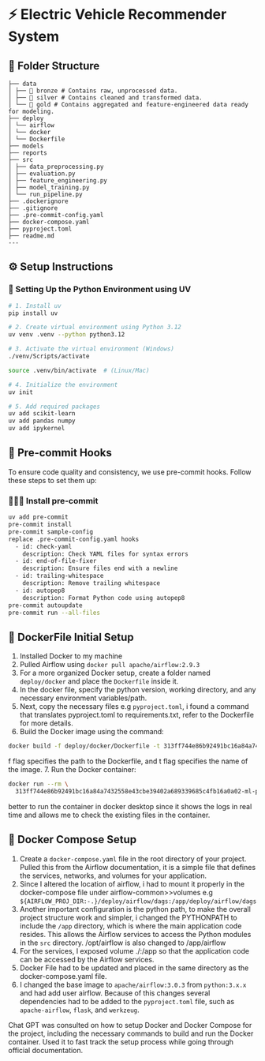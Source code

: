 # ⚡ Electric Vehicle Recommender System

## 📁 Folder Structure
```
├── data
│ ├── 🥉 bronze # Contains raw, unprocessed data.
│ ├── 🥈 silver # Contains cleaned and transformed data.
│ └── 🥇 gold # Contains aggregated and feature-engineered data ready for modeling.
├── deploy
│ └── airflow
│ └── docker
│ └── Dockerfile
├── models
├── reports
├── src
│ ├── data_preprocessing.py
│ ├── evaluation.py
│ ├── feature_engineering.py
│ ├── model_training.py
│ └── run_pipeline.py
├── .dockerignore
├── .gitignore
├── .pre-commit-config.yaml
├── docker-compose.yaml
├── pyproject.toml
├── readme.md
---
```
## ⚙️ Setup Instructions

### 🐍 Setting Up the Python Environment using UV

```bash
# 1. Install uv
pip install uv

# 2. Create virtual environment using Python 3.12
uv venv .venv --python python3.12

# 3. Activate the virtual environment (Windows)
./venv/Scripts/activate

source .venv/bin/activate  # (Linux/Mac)

# 4. Initialize the environment
uv init

# 5. Add required packages
uv add scikit-learn
uv add pandas numpy
uv add ipykernel
```

## 💍 Pre-commit Hooks
To ensure code quality and consistency, we use pre-commit hooks. Follow these steps to set them up:
### 👰🏻‍♀️ Install pre-commit
```bash
uv add pre-commit
pre-commit install
pre-commit sample-config
replace .pre-commit-config.yaml hooks
  - id: check-yaml
    description: Check YAML files for syntax errors
  - id: end-of-file-fixer
    description: Ensure files end with a newline
  - id: trailing-whitespace
    description: Remove trailing whitespace
  - id: autopep8
    description: Format Python code using autopep8
pre-commit autoupdate
pre-commit run --all-files
```

## 🐳 DockerFile Initial Setup
1. Installed Docker to my machine
2. Pulled Airflow using `docker pull apache/airflow:2.9.3`
3. For a more organized Docker setup, create a folder named `deploy/docker` and place the `Dockerfile` inside it.
4. In the docker file, specify the python version, working directory, and any necessary environment variables/path.
5. Next, copy the necessary files e.g `pyproject.toml`, i found a command that translates pyproject.toml to requirements.txt, refer to the Dockerfile for more details.
6. Build the Docker image using the command:
```bash
docker build -f deploy/docker/Dockerfile -t 313ff744e86b92491bc16a84a7432558e43cbe39402a689339685c4fb16a0a02-ml-pipeline .
```
f flag specifies the path to the Dockerfile, and t flag specifies the name of the image.
7. Run the Docker container:
```bash
docker run --rm \
  313ff744e86b92491bc16a84a7432558e43cbe39402a689339685c4fb16a0a02-ml-pipeline
```
better to run the container in docker desktop since it shows the logs in real time and allows me to check the existing files in the container.


## 🐳 Docker Compose Setup
1. Create a `docker-compose.yaml` file in the root directory of your project.
  Pulled this from the Airflow documentation, it is a simple file that defines the services, networks, and volumes for your application.
2. Since I altered the location of airflow, i had to mount it properly in the docker-compose file under airflow-common>>volumes e.g `${AIRFLOW_PROJ_DIR:-.}/deploy/airflow/dags:/app/deploy/airflow/dags`
3. Another important configuration is the python path, to make the overall project structure work and simpler, i changed the PYTHONPATH to include the `/app` directory, which is where the main application code resides. This allows the Airflow services to access the Python modules in the `src` directory. /opt/airflow is also changed to /app/airflow
3. For the services, I exposed volume ./:/app so that the application code can be accessed by the Airflow services.
4. Docker File had to be updated and placed in the same directory as the docker-compose.yaml file.
5. I changed the base image to `apache/airflow:3.0.3` from `python:3.x.x` and had add user airflow. Because of this changes several dependencies had to be added to the `pyproject.toml` file, such as `apache-airflow`, `flask`, and `werkzeug`.




Chat GPT was consulted on how to setup Docker and Docker Compose for the project, including the necessary commands to build and run the Docker container. Used it to fast track the setup process while going through official documentation.
